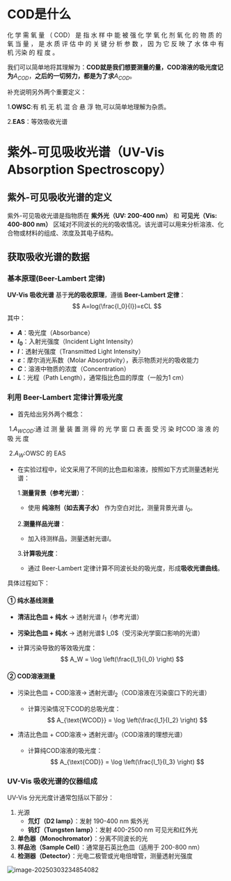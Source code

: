# COD是什么

化 学 需 氧 量 （ COD） 是 指 水 样 中 能 被 强 化 学 氧 化 剂 氧 化 的 物 质 的氧 当 量 ， 是 水 质 评 估 中 的 关 键 分 析 参 数 ， 因 为 它 反 映 了 水 体 中 有 机 污染 的 程 度 。

我们可以简单地将其理解为：**COD就是我们想要测量的量，COD溶液的吸光度记为**$A_{COD}$，**之后的一切努力，都是为了求**$A_{COD}$。

补充说明另外两个重要定义：

1.**OWSC**:有 机 无 机 混 合 悬 浮 物,可以简单地理解为杂质。

2.**EAS**：等效吸收光谱

# 紫外-可见吸收光谱（UV-Vis Absorption Spectroscopy）

## 紫外-可见吸收光谱的定义

紫外-可见吸收光谱是指物质在 **紫外光（UV: 200-400 nm）** 和 **可见光（Vis: 400-800 nm）** 区域对不同波长的光的吸收情况。该光谱可以用来分析溶液、化合物或材料的组成、浓度及其电子结构。

## 获取吸收光谱的数据

### 基本原理(Beer-Lambert 定律)

**UV-Vis 吸收光谱** 基于**光的吸收原理**，遵循 **Beer-Lambert 定律**：
$$
A=log⁡(\frac{I_0}{I})=εCL
$$
其中：

- **$A$**：吸光度（Absorbance）
- **$I_0$**：入射光强度（Incident Light Intensity）
- **$I$**：透射光强度（Transmitted Light Intensity）
- **$ε$**：摩尔消光系数（Molar Absorptivity），表示物质对光的吸收能力
- **$C$**：溶液中物质的浓度（Concentration）
- **$L$**：光程（Path Length），通常指比色皿的厚度（一般为1 cm）

### 利用 **Beer-Lambert 定律**计算吸光度

- 首先给出另外两个概念：

​	1.$A_{WCOD}$:通 过 测 量 装 置 测 得 的 光 学 窗 口 表 面 受 污 染 时COD 溶 液 的 吸 光 度

​	2.$A_W$:OWSC 的 EAS

- 在实验过程中，论文采用了不同的比色皿和溶液，按照如下方式测量透射光谱：

  1.**测量背景（参考光谱）**：

  - 使用 **纯溶剂（如去离子水）** 作为空白对比，测量背景光谱 $I_0$。

  2.**测量样品光谱**：

  - 加入待测样品，测量透射光谱$I$。

  3.**计算吸光度**：

  - 通过 Beer-Lambert 定律计算不同波长处的吸光度，形成**吸收光谱曲线**。

具体过程如下：

#### **① 纯水基线测量**

- **清洁比色皿 + 纯水** → 透射光谱 $I_1$（参考光谱）

- **污染比色皿 + 纯水** → 透射光谱$ I_0$（受污染光学窗口影响的光谱）

- 计算污染导致的等效吸光度：
  $$
  A_W = \log \left(\frac{I_1}{I_0} \right)
  $$

#### **② COD溶液测量**

- 污染比色皿 + COD溶液→ 透射光谱$I_2$（COD溶液在污染窗口下的光谱）

  - 计算污染情况下COD的总吸光度：
    $$
    A_{\text{WCOD}} = \log \left(\frac{I_1}{I_2} \right)
    $$

- 清洁比色皿 + COD溶液→ 透射光谱$I_3$（COD溶液的理想光谱）

  - 计算纯COD溶液的吸光度： 
    $$
    A_{\text{COD}} = \log \left(\frac{I_1}{I_3} \right)
    $$
    

### UV-Vis 吸收光谱的仪器组成

UV-Vis 分光光度计通常包括以下部分：

1. 光源
   - **氘灯（D2 lamp）**：发射 190-400 nm 紫外光
   - **钨灯（Tungsten lamp）**：发射 400-2500 nm 可见光和红外光
2. **单色器（Monochromator）**：分离不同波长的光
3. **样品池（Sample Cell）**：通常是石英比色皿（适用于 200-800 nm）
4. **检测器（Detector）**：光电二极管或光电倍增管，测量透射光强度

![image-20250303234854082](C:/Users/24017/AppData/Roaming/Typora/typora-user-images/image-20250303234854082.png)

